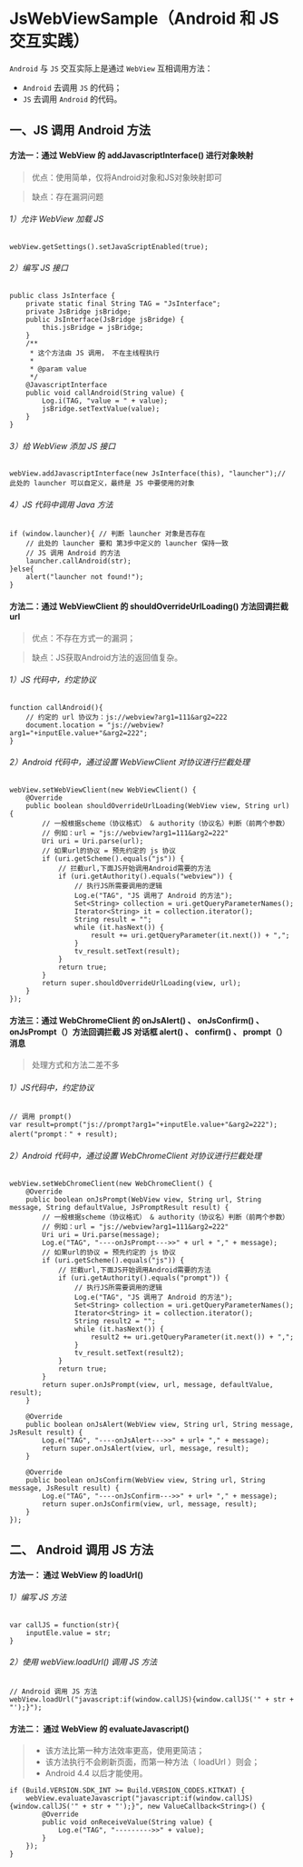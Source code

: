 # JsWebViewSample（Android 和 JS 交互实践）

`Android` 与 `JS` 交互实际上是通过 `WebView` 互相调用方法：

- `Android` 去调用 `JS` 的代码；
- `JS` 去调用 `Android` 的代码。

## 一、JS 调用 Android 方法

#### 方法一：通过 WebView 的 addJavascriptInterface() 进行对象映射

> 优点：使用简单，仅将Android对象和JS对象映射即可

> 缺点：存在漏洞问题

###### 1）允许 WebView 加载 JS
`webView.getSettings().setJavaScriptEnabled(true);`

###### 2）编写 JS 接口
``` 
public class JsInterface {
    private static final String TAG = "JsInterface";
    private JsBridge jsBridge;
    public JsInterface(JsBridge jsBridge) {
        this.jsBridge = jsBridge;
    }
    /**
     * 这个方法由 JS 调用， 不在主线程执行
     *
     * @param value
     */
    @JavascriptInterface
    public void callAndroid(String value) {
        Log.i(TAG, "value = " + value);
        jsBridge.setTextValue(value);
    }
}
```

###### 3）给 WebView 添加 JS 接口
`webView.addJavascriptInterface(new JsInterface(this), "launcher");// 此处的 launcher 可以自定义，最终是 JS 中要使用的对象 `

###### 4）JS 代码中调用 Java 方法
```
if (window.launcher){ // 判断 launcher 对象是否存在
	// 此处的 launcher 要和 第3步中定义的 launcher 保持一致
    // JS 调用 Android 的方法
    launcher.callAndroid(str);
}else{
    alert("launcher not found!");
}
```

#### 方法二：通过 WebViewClient 的 shouldOverrideUrlLoading() 方法回调拦截 url 

> 优点：不存在方式一的漏洞；

> 缺点：JS获取Android方法的返回值复杂。 

###### 1）JS 代码中，约定协议
```
function callAndroid(){
    // 约定的 url 协议为：js://webview?arg1=111&arg2=222
    document.location = "js://webview?arg1="+inputEle.value+"&arg2=222";
}
```

###### 2）Android 代码中，通过设置 WebViewClient 对协议进行拦截处理

```
webView.setWebViewClient(new WebViewClient() {
    @Override
    public boolean shouldOverrideUrlLoading(WebView view, String url) {
        // 一般根据scheme（协议格式） & authority（协议名）判断（前两个参数）
        // 例如：url = "js://webview?arg1=111&arg2=222"
        Uri uri = Uri.parse(url);
        // 如果url的协议 = 预先约定的 js 协议
        if (uri.getScheme().equals("js")) {
            // 拦截url,下面JS开始调用Android需要的方法
            if (uri.getAuthority().equals("webview")) {
                // 执行JS所需要调用的逻辑
                Log.e("TAG", "JS 调用了 Android 的方法");
                Set<String> collection = uri.getQueryParameterNames();
                Iterator<String> it = collection.iterator();
                String result = "";
                while (it.hasNext()) {
                    result += uri.getQueryParameter(it.next()) + ",";
                }
                tv_result.setText(result);
            }
            return true;
        }
        return super.shouldOverrideUrlLoading(view, url);
    }
});
```

#### 方法三：通过 WebChromeClient 的 onJsAlert() 、 onJsConfirm() 、 onJsPrompt（）方法回调拦截 JS 对话框 alert() 、 confirm() 、 prompt（） 消息

> 处理方式和方法二差不多

###### 1）JS代码中，约定协议 
```
// 调用 prompt()
var result=prompt("js://prompt?arg1="+inputEle.value+"&arg2=222");
alert("prompt：" + result);
```

###### 2）Android 代码中，通过设置 WebChromeClient 对协议进行拦截处理
```
webView.setWebChromeClient(new WebChromeClient() {
    @Override
    public boolean onJsPrompt(WebView view, String url, String message, String defaultValue, JsPromptResult result) {
        // 一般根据scheme（协议格式） & authority（协议名）判断（前两个参数）
        // 例如：url = "js://webview?arg1=111&arg2=222"
        Uri uri = Uri.parse(message);
        Log.e("TAG", "----onJsPrompt--->>" + url + "," + message);
        // 如果url的协议 = 预先约定的 js 协议
        if (uri.getScheme().equals("js")) {
            // 拦截url,下面JS开始调用Android需要的方法
            if (uri.getAuthority().equals("prompt")) {
                // 执行JS所需要调用的逻辑
                Log.e("TAG", "JS 调用了 Android 的方法");
                Set<String> collection = uri.getQueryParameterNames();
                Iterator<String> it = collection.iterator();
                String result2 = "";
                while (it.hasNext()) {
                    result2 += uri.getQueryParameter(it.next()) + ",";
                }
                tv_result.setText(result2);
            }
            return true;
        }
        return super.onJsPrompt(view, url, message, defaultValue, result);
    }

    @Override
    public boolean onJsAlert(WebView view, String url, String message, JsResult result) {
        Log.e("TAG", "----onJsAlert--->>" + url+ "," + message);
        return super.onJsAlert(view, url, message, result);
    }

    @Override
    public boolean onJsConfirm(WebView view, String url, String message, JsResult result) {
        Log.e("TAG", "----onJsConfirm--->>" + url+ "," + message);
        return super.onJsConfirm(view, url, message, result);
    }
});
```

## 二、 Android 调用 JS 方法

#### 方法一： 通过 WebView 的 loadUrl()

###### 1）编写 JS 方法
```
var callJS = function(str){
    inputEle.value = str;
}
```

###### 2）使用 webView.loadUrl() 调用 JS 方法
```
// Android 调用 JS 方法
webView.loadUrl("javascript:if(window.callJS){window.callJS('" + str + "');}");
```

#### 方法二： 通过 WebView 的 evaluateJavascript()
> - 该方法比第一种方法效率更高，使用更简洁；
> - 该方法执行不会刷新页面，而第一种方法（ loadUrl ）则会；
> - Android 4.4 以后才能使用。

```
if (Build.VERSION.SDK_INT >= Build.VERSION_CODES.KITKAT) {
    webView.evaluateJavascript("javascript:if(window.callJS){window.callJS('" + str + "');}", new ValueCallback<String>() {
        @Override
        public void onReceiveValue(String value) {
            Log.e("TAG", "--------->>" + value);
        }
    });
}
```

